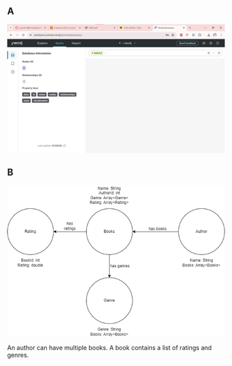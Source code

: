 ## A

![image](neo4j.jpg)

## B

![image](kn07.drawio.png)

An author can have multiple books.
A book contains a list of ratings and genres.
